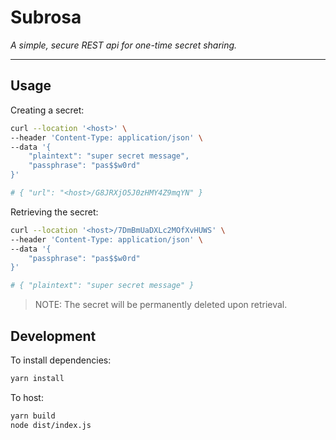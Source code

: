 # Subrosa

*A simple, secure REST api for one-time secret sharing.*

---

## Usage

Creating a secret:

```bash
curl --location '<host>' \
--header 'Content-Type: application/json' \
--data '{
    "plaintext": "super secret message",
    "passphrase": "pas$$w0rd"
}'

# { "url": "<host>/G8JRXjO5J0zHMY4Z9mqYN" }
```

Retrieving the secret:

```bash
curl --location '<host>/7DmBmUaDXLc2MOfXvHUWS' \
--header 'Content-Type: application/json' \
--data '{
    "passphrase": "pas$$w0rd"
}'

# { "plaintext": "super secret message" }
```

> NOTE: The secret will be permanently deleted upon retrieval.


## Development

To install dependencies:

```bash
yarn install
```

To host:

```bash
yarn build
node dist/index.js
```
